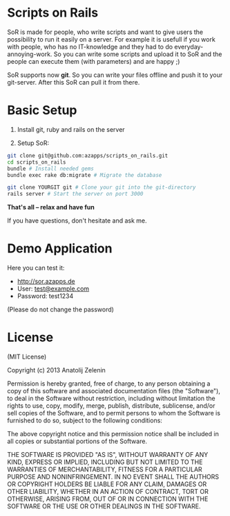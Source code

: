 # Scripts on Rails
SoR is made for people, who write scripts and want to give users the possibility to run it easily on a server. For example it is usefull if you work with people, who has no IT-knowledge and they had to do everyday-annoying-work. So you can write some scripts and upload it to SoR and the people can execute them (with parameters) and are happy ;)

SoR supports now **git**. So you can write your files offline and push it to your git-server. After this SoR can pull it from there. 

# Basic Setup

1. Install git, ruby and rails on the server

2. Setup SoR: 

```bash
git clone git@github.com:azapps/scripts_on_rails.git
cd scripts_on_rails
bundle # Install needed gems
bundle exec rake db:migrate # Migrate the database

git clone YOURGIT git # Clone your git into the git-directory
rails server # Start the server on port 3000
```

**That's all – relax and have fun**

If you have questions, don't hesitate and ask me.

# Demo Application

Here you can test it:

* http://sor.azapps.de
* User: test@example.com
* Password: test1234

(Please do not change the password)



# License

(MIT License)

Copyright (c) 2013 Anatolij Zelenin

Permission is hereby granted, free of charge, to any person obtaining a copy of this software and associated documentation files (the "Software"), to deal in the Software without restriction, including without limitation the rights to use, copy, modify, merge, publish, distribute, sublicense, and/or sell copies of the Software, and to permit persons to whom the Software is furnished to do so, subject to the following conditions:

The above copyright notice and this permission notice shall be included in all copies or substantial portions of the Software.

THE SOFTWARE IS PROVIDED "AS IS", WITHOUT WARRANTY OF ANY KIND, EXPRESS OR IMPLIED, INCLUDING BUT NOT LIMITED TO THE WARRANTIES OF MERCHANTABILITY, FITNESS FOR A PARTICULAR PURPOSE AND NONINFRINGEMENT. IN NO EVENT SHALL THE AUTHORS OR COPYRIGHT HOLDERS BE LIABLE FOR ANY CLAIM, DAMAGES OR OTHER LIABILITY, WHETHER IN AN ACTION OF CONTRACT, TORT OR OTHERWISE, ARISING FROM, OUT OF OR IN CONNECTION WITH THE SOFTWARE OR THE USE OR OTHER DEALINGS IN THE SOFTWARE.

